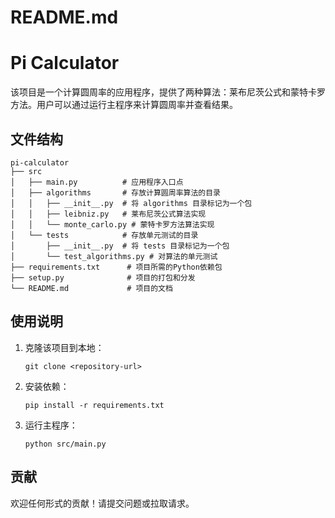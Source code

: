 # README.md

# Pi Calculator

该项目是一个计算圆周率的应用程序，提供了两种算法：莱布尼茨公式和蒙特卡罗方法。用户可以通过运行主程序来计算圆周率并查看结果。

## 文件结构

```
pi-calculator
├── src
│   ├── main.py          # 应用程序入口点
│   ├── algorithms       # 存放计算圆周率算法的目录
│   │   ├── __init__.py  # 将 algorithms 目录标记为一个包
│   │   ├── leibniz.py   # 莱布尼茨公式算法实现
│   │   └── monte_carlo.py # 蒙特卡罗方法算法实现
│   └── tests            # 存放单元测试的目录
│       ├── __init__.py  # 将 tests 目录标记为一个包
│       └── test_algorithms.py # 对算法的单元测试
├── requirements.txt      # 项目所需的Python依赖包
├── setup.py              # 项目的打包和分发
└── README.md             # 项目的文档
```

## 使用说明

1. 克隆该项目到本地：
   ```
   git clone <repository-url>
   ```

2. 安装依赖：
   ```
   pip install -r requirements.txt
   ```

3. 运行主程序：
   ```
   python src/main.py
   ```

## 贡献

欢迎任何形式的贡献！请提交问题或拉取请求。